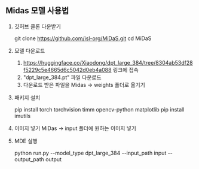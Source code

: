 ## Midas 모델 사용법
1. 깃허브 클론 다운받기

    git clone https://github.com/isl-org/MiDaS.git
    cd MiDaS

2. 모델 다운로드

   1) <https://huggingface.co/Xiaodong/dpt_large_384/tree/8304ab53df28f5229c5e4665d6c5042d0eb4a088> 링크에 접속
   2) "dpt_large_384.pt" 파일 다운로드
   3) 다운로드 받은 파일을 Midas -> weights 폴더로 옮기기

3. 패키지 설치

    pip install torch torchvision timm opencv-python matplotlib
    pip install imutils

4. 이미지 넣기
   MiDas -> input 폴더에 원하는 이미지 넣기

5. MDE 실행

    python run.py --model_type dpt_large_384 --input_path input --output_path output

   
